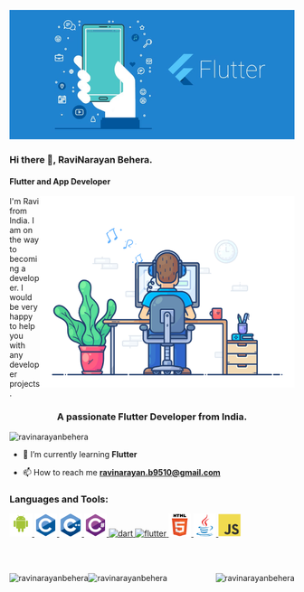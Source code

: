 ![Flutter and App Developer](https://github.com/RaviNarayanBehera/RaviNarayanBehera/blob/main/bg2.jpg)
### Hi there 👋, RaviNarayan Behera.
#### Flutter and App Developer
<img align="right" alt="coding" width="450" src="https://github.com/RaviNarayanBehera/RaviNarayanBehera/blob/main/github.gif">



I'm Ravi from India. I am on the way to becoming a developer.
I would be very happy to help you with any developer projects.

<h3 align="center">A passionate Flutter Developer from India.</h3>

<p align="left"> <img src="https://komarev.com/ghpvc/?username=ravinarayanbehera&label=Profile%20views&color=0e75b6&style=flat" alt="ravinarayanbehera" /> </p>

- 🌱 I’m currently learning **Flutter**

- 📫 How to reach me **ravinarayan.b9510@gmail.com**

<p align="left">
</p>

<h3 align="left">Languages and Tools:</h3>
<p align="left"> <a href="https://developer.android.com" target="_blank" rel="noreferrer"> <img src="https://raw.githubusercontent.com/devicons/devicon/master/icons/android/android-original-wordmark.svg" alt="android" width="40" height="40"/> </a> <a href="https://www.cprogramming.com/" target="_blank" rel="noreferrer"> <img src="https://raw.githubusercontent.com/devicons/devicon/master/icons/c/c-original.svg" alt="c" width="40" height="40"/> </a> <a href="https://www.w3schools.com/cpp/" target="_blank" rel="noreferrer"> 
  <img src="https://raw.githubusercontent.com/devicons/devicon/master/icons/cplusplus/cplusplus-original.svg" alt="cplusplus" width="40" height="40"/> </a> <a href="https://www.w3schools.com/cs/" target="_blank" rel="noreferrer"> <img src="https://raw.githubusercontent.com/devicons/devicon/master/icons/csharp/csharp-original.svg" alt="csharp" width="40" height="40"/> </a> <a href="https://dart.dev" target="_blank" rel="noreferrer"> <img src="https://www.vectorlogo.zone/logos/dartlang/dartlang-icon.svg" alt="dart" width="40" height="40"/> </a> <a href="https://flutter.dev" target="_blank" rel="noreferrer"> <img src="https://www.vectorlogo.zone/logos/flutterio/flutterio-icon.svg" alt="flutter" width="40" height="40"/> </a> <a href="https://www.w3.org/html/" target="_blank" rel="noreferrer"> <img src="https://raw.githubusercontent.com/devicons/devicon/master/icons/html5/html5-original-wordmark.svg" alt="html5" width="40" height="40"/> </a> <a href="https://www.java.com" target="_blank" rel="noreferrer"> <img src="https://raw.githubusercontent.com/devicons/devicon/master/icons/java/java-original.svg" alt="java" width="40" height="40"/> </a> <a href="https://developer.mozilla.org/en-US/docs/Web/JavaScript" target="_blank" rel="noreferrer"> <img src="https://raw.githubusercontent.com/devicons/devicon/master/icons/javascript/javascript-original.svg" alt="javascript" width="40" height="40"/> </a> </p>





<br></br>
<p><img align="left" src="https://github-readme-stats.vercel.app/api/top-langs?username=ravinarayanbehera&show_icons=true&locale=en&layout=compact" alt="ravinarayanbehera" /></p>

<p><img align="left" src="https://github-readme-stats.vercel.app/api?username=ravinarayanbehera&show_icons=true&locale=en" alt="ravinarayanbehera" /></p>

<p><img align="right" src="https://github-readme-streak-stats.herokuapp.com/?user=ravinarayanbehera&" alt="ravinarayanbehera" /></p>
